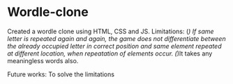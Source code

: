 # Wordle-clone
Created a wordle clone using HTML, CSS and JS.
Limitations:
(*) If same letter is repeated again and again, the game does not differentiate between 
the already occupied letter in correct position and same element repeated at different location,
when repeatation of elements occur.
(*)It takes any meaningless words also.

Future works:
To solve the limitations
